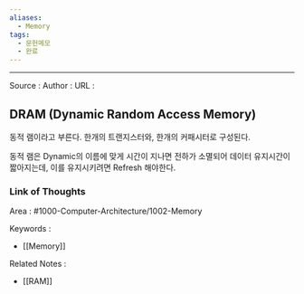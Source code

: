 ```yaml
---
aliases:
  - Memory
tags:
  - 문헌메모
  - 완료
---
```



---


Source :
Author : 
URL : 

## DRAM (Dynamic Random Access Memory)
동적 램이라고 부른다.
한개의 트랜지스터와, 한개의 커패시터로 구성된다.

동적 램은 Dynamic의 이름에 맞게 시간이 지나면 전하가 소멸되어 데이터 유지시간이 짧아지는데, 이를 유지시키려면 Refresh 해야한다.
### Link of Thoughts
Area : #1000-Computer-Architecture/1002-Memory 

Keywords :
- [[Memory]]

Related Notes : 
- [[RAM]]